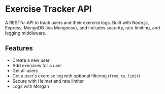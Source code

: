 # Exercise Tracker API

A RESTful API to track users and their exercise logs. Built with Node.js, Express, MongoDB (via Mongoose), and includes security, rate-limiting, and logging middleware.

## Features

- Create a new user
- Add exercises for a user
- Get all users
- Get a user's exercise log with optional filtering (`from`, `to`, `limit`)
- Secure with Helmet and rate limiter
- Logs with Morgan